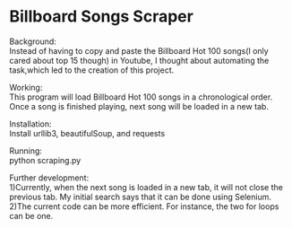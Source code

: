 # Billboard Songs Scraper
Background:<br>Instead of having to copy and paste the Billboard Hot 100 songs(I only cared about top 15 though) in Youtube, I thought about automating the task,which led to the creation of this project.<br>

Working:<br>This program will load Billboard Hot 100 songs in a chronological order. Once a song is finished playing, next song will be loaded in a new tab.

Installation:<br>
Install urllib3, beautifulSoup, and requests<br>

Running:<br>
python scraping.py<br>

Further development:<br>
1)Currently, when the next song is loaded in a new tab, it will not close the previous tab. My initial search says that it can be done using Selenium.<br>
2)The current code can be more efficient. For instance, the two for loops can be one.
